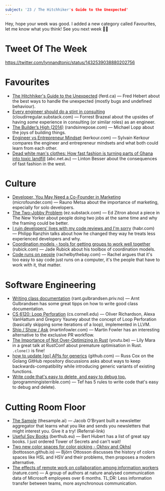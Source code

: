 ```yaml
---
subject: '23 / The Hitchhiker's Guide to the Unexpected'
---
```


Hey, hope your week was good. I added a new category called Favourites, let me know what you think! See you next week 👋🏻

# Tweet Of The Week
https://twitter.com/lynnandtonic/status/1432539038880202756

# Favourites
* [The Hitchhiker's Guide to the Unexpected](https://ferd.ca/the-hitchhiker-s-guide-to-the-unexpected.html) (ferd.ca) — Fred Hebert about the best ways to handle the unexpected (mostly bugs and undefined behaviour).
* [Every engineer should do a stint in consulting](https://cloudirregular.substack.com/p/every-engineer-should-do-a-stint) (cloudirregular.substack.com) — Forrest Brazeal about the upsides of having _some_ experience in consulting (or similar roles) as an engineer.
* [The Builder’s High (2014)](https://randsinrepose.com/archives/the-builders-high/) (randsinrepose.com) — Michael Lopp about the joys of building things.
* [Engineer vs Entrepreneur Mindset](https://kerkour.com/blog/engineer-vs-entrepreneur-mindset/) (kerkour.com) — Sylvain Kerkour compares the engineer and entrepreneur mindsets and what both could learn from each other.
* [Dead white man's clothes: How fast fashion is turning parts of Ghana into toxic landfill](https://www.abc.net.au/news/2021-08-12/fast-fashion-turning-parts-ghana-into-toxic-landfill/100358702) (abc.net.au) — Linton Besser about the consequences of fast fashion in the west. 

# Culture
* [Developer, You May Need a Co-Founder in Marketing](https://microfounder.com/blog/cofounder-in-marketing) (microfounder.com) — Rauno Metsa about the importance of marketing, especially for solo developers.
* [The Two-Jobby Problem](https://ez.substack.com/p/the-two-jobby-problem) (ez.substack.com) — Ed Zitron about a piece in The New Yorker about people doing two jobs at the same time and why the framing could be better.
* [I ruin developers’ lives with my code reviews and I'm sorry](https://habr.com/en/post/440736/) (habr.com) — Philipp Ranzhin talks about how he changed they way he treats less experienced developers and why.
* [Coordination models - tools for getting groups to work well together](https://www.rubick.com/coordination-models/) (rubick.com) — Jade Rubick about his toolbox of coordination models.
* [Code runs on people](https://rachelbythebay.com/w/2021/09/05/clever/) (rachelbythebay.com) — Rachel argues that it's too easy to say code just runs on a computer, it's the people that have to work with it, that matter.

# Software Engineering
* [Writing class documentation](https://rant.gulbrandsen.priv.no/udoc/writing-class-documetation) (rant.gulbrandsen.priv.no) — Arnt Gulbrandsen has some great tipps on how to write good class documentation.
* [CS 6120: Loop Perforation](https://www.cs.cornell.edu/courses/cs6120/2019fa/blog/loop-perforation/) (cs.cornell.edu) — Oliver Richardson, Alexa VanHattum and Gregory Yauney about the concept of Loop Perforation (basically skipping some iterations of a loop), implemented in LLVM.
* [Ship / Show / Ask](https://martinfowler.com/articles/ship-show-ask.html) (martinfowler.com) — Martin Fowler has an interesting alternative to the exclusive PR workflow.
* [The Importance of Not Over-Optimizing in Rust](https://youtu.be/NFgXuANSPkY) (youtu.be) — Lily Mara in a great talk at RustConf about premature optimisation in Rust. `.clone()` is fine!
* [how to update [go] APIs for generics](https://github.com/golang/go/discussions/48287) (github.com) — Russ Cox on the Golang GitHub repository discussions asks about ways to keep backwards-compatibility while introducing generic variants of existing functions.
* [Write code that's easy to delete, and easy to debug too.](https://programmingisterrible.com/post/173883533613/code-to-debug) (programmingisterrible.com) — Tef has 5 rules to write code that's easy to debug and delete).

# Cutting Room Floor
* [The Sample](https://thesample.ai/?ref=6512) (thesample.ai) — Jacob O'Bryant built a newsletter aggregator that learns what you like and sends you newsletters that might interest you. Give it a try! (Referral-link)
* [Useful Spy Books](https://berthub.eu/articles/posts/useful-spy-books/) (berthub.eu) — Bert Hubert has a list of great spy books. I just ordered Tower of Secrets and can't wait!
* [Two new color spaces for color picking - Okhsv and Okhsl](https://bottosson.github.io/posts/colorpicker/) (bottosson.github.io) — Björn Ottosson discusses the history of colors spaces like HSL and HSV and their problems, then proposes a modern alternative.
* [The effects of remote work on collaboration among information workers](https://www.nature.com/articles/s41562-021-01196-4) (nature.com) — A group of authors at nature analysed communication data of Microsoft employees over 6 months. TL;DR: Less information transfer between teams, more asynchronous communication.
